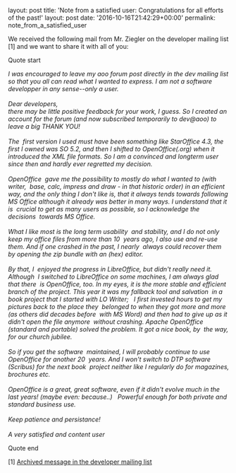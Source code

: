 layout: post
title: 'Note from a satisfied user: Congratulations for all efforts of the past!'
layout: post
date: '2016-10-16T21:42:29+00:00'
permalink: note_from_a_satisfied_user

<p>We received the following mail from Mr. Ziegler on the developer mailing list [1] and we want to share it with all of you:<br /></p> 
  <p>Quote start<br /></p> 
  <p><i>I was encouraged to leave my aoo forum post directly in the dev mailing 
list so that you all can read what I wanted to express. I am not a 
software developper in any sense--only a user.
<br /><br />Dear developers,
</i> <i><br />there may be little positive feedback for your work, I guess. So I 
created an account for the forum (and now subscribed temporarily to 
dev@aoo) to leave a big THANK YOU!
<br /><br />The&nbsp; first version I used must have been something like StarOffice 
4.3, the&nbsp; first I owned was SO 5.2, and then I shifted to 
OpenOffice(.org) when it&nbsp; introduced the XML file formats. So I am a 
convinced and longterm user&nbsp; since then and hardly ever regretted my 
decision.
</i> <i><br /><br />OpenOffice&nbsp; gave me the possibility to mostly do what I wanted to 
(with writer,&nbsp; base, calc, impress and draw - in that historic order) in
 an efficient&nbsp; way, and the only thing I don't like is, that it always 
tends towards following&nbsp; MS Office although it already was better in 
many ways. I understand that it is&nbsp; crucial to get as many users as 
possible, so I acknowledge the decisions&nbsp; towards MS Office.
</i> <i><br /><br />What I like most is the long term usability&nbsp; and stability, and I do
 not only keep my office files from more than 10&nbsp; years ago, I also use 
and re-use them. And if one crashed in the past, I nearly&nbsp; always could 
recover them by opening the zip bundle with an (hex) editor.
</i> <i><br /><br />By that, I&nbsp; enjoyed the progress in LibreOffice, but didn't really 
need it. Although&nbsp; I switched to LibreOffice on some machines, I am 
always glad that there&nbsp; is OpenOffice, too. In my eyes, it is the more 
stable and efficient&nbsp; branch of the project. This year it was my 
fallback tool and salvation&nbsp; in a book project that I started with LO 
Writer;&nbsp;&nbsp; I first invested hours to get my pictures back to the place 
they&nbsp; belonged to when they got more and more (as others did decades 
before&nbsp; with MS Word) and then had to give up as it didn't open the file
 anymore&nbsp; without crashing. Apache OpenOffice (standard and portable) 
solved the problem. It got a nice book, by&nbsp; the way, for our church 
jubilee.
</i> <i><br /><br />So if you get the software&nbsp; maintained, I will probably continue to 
use OpenOffice for another 20&nbsp; years. And I won't switch to DTP software
 (Scribus) for the next book&nbsp; project neither like I regularly do for 
magazines, brochures etc.
</i> <i><br /><br />OpenOffice is a great, great software, even if it didn't evolve much
 in the last years! (maybe even: because..)&nbsp;&nbsp; Powerful enough for both 
private and standard business use.
</i> <i><br /><br />Keep patience and persistance!
</i> <i><br /><br />A very satisfied and content user </i> </p> 
  <p>Quote end<br /></p> 
  <p>[1] <a href="http://mail-archives.apache.org/mod_mbox/openoffice-dev/201610.mbox/%3C2137ac11e13907261a14ca11752eb75a%40email.freenet.de%3E">Archived message in the developer mailing list</a><a href="http://mail-archives.apache.org/mod_mbox/openoffice-dev/201610.mbox/%3C2137ac11e13907261a14ca11752eb75a%40email.freenet.de%3E"></a></p> 
  <p><br /></p>
